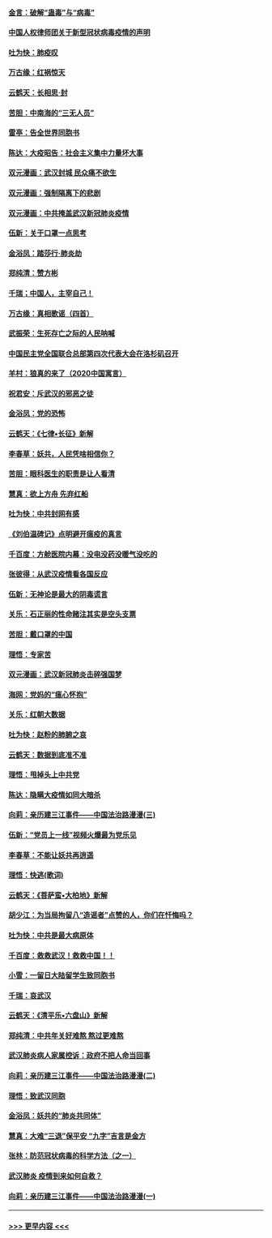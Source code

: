 #### [金言：破解“蛊毒”与“病毒”](../pages/nsc993/n11864103.md?t=02131531) 
#### [中国人权律师团关于新型冠状病毒疫情的声明](../pages/nsc993/n11864249.md?t=02131531) 
#### [吐为快：肺疫叹](../pages/nsc993/n11864027.md?t=02131531) 
#### [万古缘：红祸惊天](../pages/nsc993/n11864079.md?t=02131531) 
#### [云鹤天：长相思‧封](../pages/nsc993/n11864006.md?t=02131531) 
#### [苦胆：中南海的“三无人员”](../pages/nsc993/n11862997.md?t=02131531) 
#### [雷亭：告全世界同胞书](../pages/nsc993/n11862572.md?t=02131531) 
#### [陈达：大疫昭告：社会主义集中力量坏大事](../pages/nsc993/n11859419.md?t=02131531) 
#### [双元漫画：武汉封城 民众痛不欲生](../pages/nsc993/n11859287.md?t=02131531) 
#### [双元漫画：强制隔离下的悲剧](../pages/nsc993/n11859244.md?t=02131531) 
#### [双元漫画：中共掩盖武汉新冠肺炎疫情](../pages/nsc993/n11858249.md?t=02131531) 
#### [伍新：关于口罩一点思考](../pages/nsc993/n11859195.md?t=02131531) 
#### [金浴凤：踏莎行‧肺炎劫](../pages/nsc993/n11858227.md?t=02131531) 
#### [郑纯清：赞方彬](../pages/nsc993/n11856803.md?t=02131531) 
#### [千瑞；中国人，主宰自己！](../pages/nsc993/n11856793.md?t=02131531) 
#### [万古缘：真相歌谣（四首）](../pages/nsc993/n11856263.md?t=02131531) 
#### [武振荣：生死存亡之际的人民呐喊](../pages/nsc993/n11856256.md?t=02131531) 
#### [中国民主党全国联合总部第四次代表大会在洛杉矶召开](../pages/nsc993/n11856344.md?t=02131531) 
#### [羊村：狼真的来了（2020中国寓言）](../pages/nsc993/n11856229.md?t=02131531) 
#### [祝君安：斥武汉的邪恶之徒](../pages/nsc993/n11855861.md?t=02131531) 
#### [金浴凤：党的恐怖](../pages/nsc993/n11855849.md?t=02131531) 
#### [云鹤天：《七律▪长征》新解](../pages/nsc993/n11855479.md?t=02131531) 
#### [李春草：妖共，人民凭啥相信你？](../pages/nsc993/n11855196.md?t=02131531) 
#### [苦胆：眼科医生的职责是让人看清](../pages/nsc993/n11853840.md?t=02131531) 
#### [慧真：欲上方舟 先弃红船](../pages/nsc993/n11853483.md?t=02131531) 
#### [吐为快：中共封网有感](../pages/nsc993/n11852575.md?t=02131531) 
#### [《刘伯温碑记》点明避开瘟疫的真言](../pages/nsc993/n11852128.md?t=02131531) 
#### [千百度：方舱医院内幕：没电没药没暖气没吃的](../pages/nsc993/n11850211.md?t=02131531) 
#### [张彼得：从武汉疫情看各国反应](../pages/nsc993/n11850102.md?t=02131531) 
#### [伍新：无神论是最大的阴毒谎言](../pages/nsc993/n11846129.md?t=02131531) 
#### [关乐：石正丽的性命赌注其实是空头支票](../pages/nsc993/n11846109.md?t=02131531) 
#### [苦胆：戴口罩的中国](../pages/nsc993/n11845576.md?t=02131531) 
#### [理悟：专家苦](../pages/nsc993/n11845564.md?t=02131531) 
#### [双元漫画：武汉新冠肺炎击碎强国梦](../pages/nsc993/n11843320.md?t=02131531) 
#### [海网：党妈的“瘟心怀抱”](../pages/nsc993/n11840740.md?t=02131531) 
#### [关乐：红朝大数据](../pages/nsc993/n11840675.md?t=02131531) 
#### [吐为快：赵粉的肺腑之哀](../pages/nsc993/n11840618.md?t=02131531) 
#### [云鹤天：数据到底准不准](../pages/nsc993/n11840325.md?t=02131531) 
#### [理悟：甩掉头上中共党](../pages/nsc993/n11838826.md?t=02131531) 
#### [陈达：隐瞒大疫情如同大暗杀](../pages/nsc993/n11838771.md?t=02131531) 
#### [向莉：亲历建三江事件——中国法治路漫漫(三)](../pages/nsc993/n11831825.md?t=02131531) 
#### [伍新：“党员上一线”视频火爆最为党乐见](../pages/nsc993/n11838200.md?t=02131531) 
#### [李春草：不能让妖共再逍遥](../pages/nsc993/n11838102.md?t=02131531) 
#### [理悟：快逃(歌词)](../pages/nsc993/n11838083.md?t=02131531) 
#### [云鹤天：《菩萨蛮▪大柏地》新解](../pages/nsc993/n11838059.md?t=02131531) 
#### [胡少江：为当局拘留八“造谣者”点赞的人，你们在忏悔吗？](../pages/nsc993/n11836801.md?t=02131531) 
#### [吐为快：中共是最大病原体](../pages/nsc993/n11836748.md?t=02131531) 
#### [千百度：救救武汉！救救中国！！](../pages/nsc993/n11836145.md?t=02131531) 
#### [小雪：一留日大陆留学生致同胞书](../pages/nsc993/n11834624.md?t=02131531) 
#### [千瑞：哀武汉](../pages/nsc993/n11833647.md?t=02131531) 
#### [云鹤天：《清平乐▪六盘山》新解](../pages/nsc993/n11833611.md?t=02131531) 
#### [郑纯清：中共年关好难熬 熬过更难熬](../pages/nsc993/n11833489.md?t=02131531) 
#### [武汉肺炎病人家属控诉：政府不把人命当回事](../pages/nsc993/n11833205.md?t=02131531) 
#### [向莉：亲历建三江事件——中国法治路漫漫(二)](../pages/nsc993/n11829102.md?t=02131531) 
#### [理悟：致武汉同胞](../pages/nsc993/n11831522.md?t=02131531) 
#### [金浴凤：妖共的“肺炎共同体”](../pages/nsc993/n11829448.md?t=02131531) 
#### [慧真：大难“三退”保平安 “九字”吉言是金方](../pages/nsc993/n11829501.md?t=02131531) 
#### [张林：防范冠状病毒的科学方法（之一）](../pages/nsc993/n11828618.md?t=02131531) 
#### [武汉肺炎 疫情到来如何自救？](../pages/nsc993/n11827632.md?t=02131531) 
#### [向莉：亲历建三江事件——中国法治路漫漫(一)](../pages/nsc993/n11827190.md?t=02131531) 

----
#### [ >>> 更早内容 <<< ](../indexes/nsc993-earlier.md)
